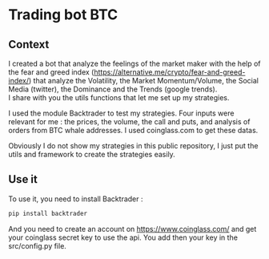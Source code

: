 # Trading bot BTC
## Context
I created a bot that analyze the feelings of the market maker with the help of the fear and greed index (https://alternative.me/crypto/fear-and-greed-index/) that analyze the Volatility, the Market Momentum/Volume, the Social Media (twitter), the Dominance and the Trends (google trends). \
I share with you the utils functions that let me set up my strategies.

I used the module Backtrader to test my strategies. Four inputs were relevant for me : the prices, the volume, the call and puts, and analysis of orders from BTC whale addresses. I used coinglass.com to get these datas.

Obviously I do not show my strategies in this public repository, I just put the utils and framework to create the strategies easily.

## Use it
To use it, you need to install Backtrader :
```bash
pip install backtrader
```
And you need to create an account on https://www.coinglass.com/ and get your coinglass secret key to use the api. You add then your key in the src/config.py file.

